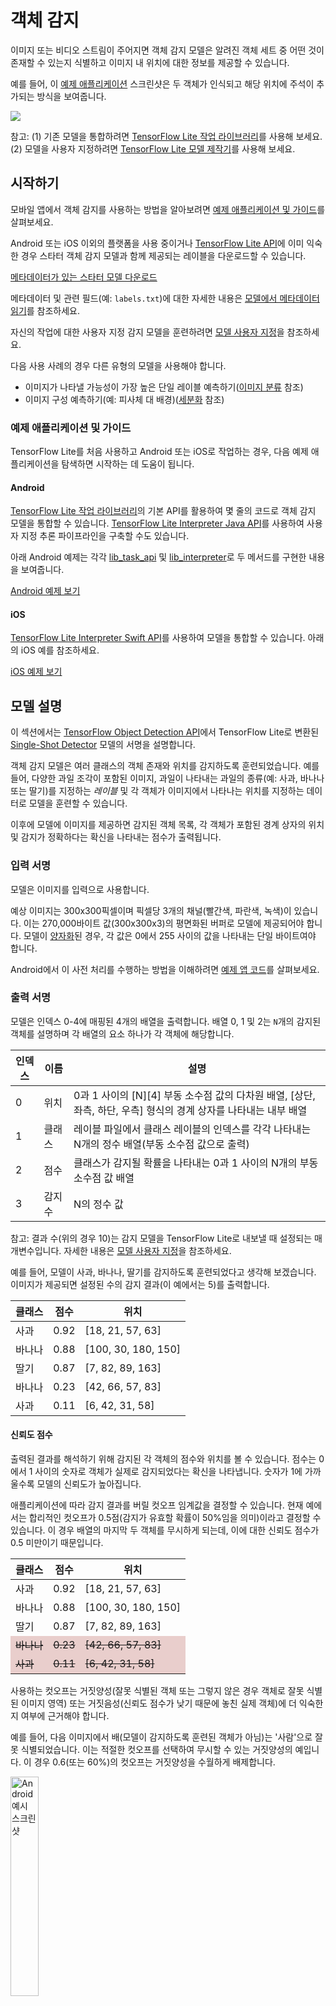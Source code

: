 # 객체 감지

이미지 또는 비디오 스트림이 주어지면 객체 감지 모델은 알려진 객체 세트 중 어떤 것이 존재할 수 있는지 식별하고 이미지 내 위치에 대한 정보를 제공할 수 있습니다.

예를 들어, 이 <a href="#get_started">예제 애플리케이션</a> 스크린샷은 두 객체가 인식되고 해당 위치에 주석이 추가되는 방식을 보여줍니다.


<img src="../images/detection.png" class="attempt-right">

참고: (1) 기존 모델을 통합하려면 [TensorFlow Lite 작업 라이브러리](https://www.tensorflow.org/lite/inference_with_metadata/task_library/object_detector)를 사용해 보세요. (2) 모델을 사용자 지정하려면 [TensorFlow Lite 모델 제작기](https://www.tensorflow.org/lite/guide/model_maker)를 사용해 보세요.

## 시작하기

모바일 앱에서 객체 감지를 사용하는 방법을 알아보려면 <a href="#example_applications_and_guides">예제 애플리케이션 및 가이드</a>를 살펴보세요.

Android 또는 iOS 이외의 플랫폼을 사용 중이거나 <a href="https://www.tensorflow.org/api_docs/python/tf/lite">TensorFlow Lite API</a>에 이미 익숙한 경우 스타터 객체 감지 모델과 함께 제공되는 레이블을 다운로드할 수 있습니다.

<a class="button button-primary" href="https://tfhub.dev/tensorflow/lite-model/ssd_mobilenet_v1/1/metadata/1?lite-format=tflite">메타데이터가 있는 스타터 모델 다운로드</a>

메타데이터 및 관련 필드(예: `labels.txt`)에 대한 자세한 내용은 <a href="../../models/convert/metadata#read_the_metadata_from_models">모델에서 메타데이터 읽기</a>를 참조하세요.

자신의 작업에 대한 사용자 지정 감지 모델을 훈련하려면 <a href="#model-customization">모델 사용자 지정</a>을 참조하세요.

다음 사용 사례의 경우 다른 유형의 모델을 사용해야 합니다.

<ul>
  <li>이미지가 나타낼 가능성이 가장 높은 단일 레이블 예측하기(<a href="../image_classification/overview.md">이미지 분류</a> 참조)</li>
  <li>이미지 구성 예측하기(예: 피사체 대 배경)(<a href="../segmentation/overview.md">세분화</a> 참조)</li>
</ul>

### 예제 애플리케이션 및 가이드

TensorFlow Lite를 처음 사용하고 Android 또는 iOS로 작업하는 경우, 다음 예제 애플리케이션을 탐색하면 시작하는 데 도움이 됩니다.

#### Android

[TensorFlow Lite 작업 라이브러리](../../inference_with_metadata/task_library/object_detector)의 기본 API를 활용하여 몇 줄의 코드로 객체 감지 모델을 통합할 수 있습니다. [TensorFlow Lite Interpreter Java API](../../guide/inference#load_and_run_a_model_in_java)를 사용하여 사용자 지정 추론 파이프라인을 구축할 수도 있습니다.

아래 Android 예제는 각각 [lib_task_api](https://github.com/tensorflow/examples/tree/master/lite/examples/object_detection/android/lib_task_api) 및 [lib_interpreter](https://github.com/tensorflow/examples/tree/master/lite/examples/object_detection/android/lib_interpreter)로 두 메서드를 구현한 내용을 보여줍니다.

<a class="button button-primary" href="https://github.com/tensorflow/examples/tree/master/lite/examples/object_detection/android">Android 예제 보기</a>

#### iOS

[TensorFlow Lite Interpreter Swift API](../../guide/inference#load_and_run_a_model_in_swift)를 사용하여 모델을 통합할 수 있습니다. 아래의 iOS 예를 참조하세요.

<a class="button button-primary" href="https://github.com/tensorflow/examples/tree/master/lite/examples/object_detection/ios">iOS 예제 보기</a>

## 모델 설명

이 섹션에서는 [TensorFlow Object Detection API](https://arxiv.org/abs/1512.02325)에서 TensorFlow Lite로 변환된 [Single-Shot Detector](https://github.com/tensorflow/models/blob/master/research/object_detection/) 모델의 서명을 설명합니다.

객체 감지 모델은 여러 클래스의 객체 존재와 위치를 감지하도록 훈련되었습니다. 예를 들어, 다양한 과일 조각이 포함된 이미지, 과일이 나타내는 과일의 종류(예: 사과, 바나나 또는 딸기)를 지정하는 *레이블* 및 각 객체가 이미지에서 나타나는 위치를 지정하는 데이터로 모델을 훈련할 수 있습니다.

이후에 모델에 이미지를 제공하면 감지된 객체 목록, 각 객체가 포함된 경계 상자의 위치 및 감지가 정확하다는 확신을 나타내는 점수가 출력됩니다.

### 입력 서명

모델은 이미지를 입력으로 사용합니다.

예상 이미지는 300x300픽셀이며 픽셀당 3개의 채널(빨간색, 파란색, 녹색)이 있습니다. 이는 270,000바이트 값(300x300x3)의 평면화된 버퍼로 모델에 제공되어야 합니다. 모델이 <a href="../../performance/post_training_quantization.md">양자화</a>된 경우, 각 값은 0에서 255 사이의 값을 나타내는 단일 바이트여야 합니다.

Android에서 이 사전 처리를 수행하는 방법을 이해하려면 [예제 앱 코드](https://github.com/tensorflow/examples/tree/master/lite/examples/object_detection/android)를 살펴보세요.

### 출력 서명

모델은 인덱스 0-4에 매핑된 4개의 배열을 출력합니다. 배열 0, 1 및 2는 `N`개의 감지된 객체를 설명하며 각 배열의 요소 하나가 각 객체에 해당합니다.

<table>
  <thead>
    <tr>
      <th>인덱스</th>
      <th>이름</th>
      <th>설명</th>
    </tr>
  </thead>
  <tbody>
    <tr>
      <td>0</td>
      <td>위치</td>
      <td>0과 1 사이의 [N][4] 부동 소수점 값의 다차원 배열, [상단, 좌측, 하단, 우측] 형식의 경계 상자를 나타내는 내부 배열</td>
    </tr>
    <tr>
      <td>1</td>
      <td>클래스</td>
      <td>레이블 파일에서 클래스 레이블의 인덱스를 각각 나타내는 N개의 정수 배열(부동 소수점 값으로 출력)</td>
    </tr>
    <tr>
      <td>2</td>
      <td>점수</td>
      <td>클래스가 감지될 확률을 나타내는 0과 1 사이의 N개의 부동 소수점 값 배열</td>
    </tr>
    <tr>
      <td>3</td>
      <td>감지 수</td>
      <td>N의 정수 값</td>
    </tr>
  </tbody>
</table>

참고: 결과 수(위의 경우 10)는 감지 모델을 TensorFlow Lite로 내보낼 때 설정되는 매개변수입니다. 자세한 내용은 <a href="#model-customization">모델 사용자 지정</a>을 참조하세요.

예를 들어, 모델이 사과, 바나나, 딸기를 감지하도록 훈련되었다고 생각해 보겠습니다. 이미지가 제공되면 설정된 수의 감지 결과(이 예에서는 5)를 출력합니다.

<table style="width: 60%;">
  <thead>
    <tr>
      <th>클래스</th>
      <th>점수</th>
      <th>위치</th>
    </tr>
  </thead>
  <tbody>
    <tr>
      <td>사과</td>
      <td>0.92</td>
      <td>[18, 21, 57, 63]</td>
    </tr>
    <tr>
      <td>바나나</td>
      <td>0.88</td>
      <td>[100, 30, 180, 150]</td>
    </tr>
    <tr>
      <td>딸기</td>
      <td>0.87</td>
      <td>[7, 82, 89, 163]</td>
    </tr>
    <tr>
      <td>바나나</td>
      <td>0.23</td>
      <td>[42, 66, 57, 83]</td>
    </tr>
    <tr>
      <td>사과</td>
      <td>0.11</td>
      <td>[6, 42, 31, 58]</td>
    </tr>
  </tbody>
</table>

#### 신뢰도 점수

출력된 결과를 해석하기 위해 감지된 각 객체의 점수와 위치를 볼 수 있습니다. 점수는 0에서 1 사이의 숫자로 객체가 실제로 감지되었다는 확신을 나타냅니다. 숫자가 1에 가까울수록 모델의 신뢰도가 높아집니다.

애플리케이션에 따라 감지 결과를 버릴 컷오프 임계값을 결정할 수 있습니다. 현재 예에서는 합리적인 컷오프가 0.5점(감지가 유효할 확률이 50%임을 의미)이라고 결정할 수 있습니다. 이 경우 배열의 마지막 두 객체를 무시하게 되는데, 이에 대한 신뢰도 점수가 0.5 미만이기 때문입니다.

<table style="width: 60%;">
  <thead>
    <tr>
      <th>클래스</th>
      <th>점수</th>
      <th>위치</th>
    </tr>
  </thead>
  <tbody>
    <tr>
      <td>사과</td>
      <td>0.92</td>
      <td>[18, 21, 57, 63]</td>
    </tr>
    <tr>
      <td>바나나</td>
      <td>0.88</td>
      <td>[100, 30, 180, 150]</td>
    </tr>
    <tr>
      <td>딸기</td>
      <td>0.87</td>
      <td>[7, 82, 89, 163]</td>
    </tr>
    <tr>
      <td style="background-color: #e9cecc; text-decoration-line: line-through;">바나나</td>
      <td style="background-color: #e9cecc; text-decoration-line: line-through;">0.23</td>
      <td style="background-color: #e9cecc; text-decoration-line: line-through;">[42, 66, 57, 83]</td>
    </tr>
    <tr>
      <td style="background-color: #e9cecc; text-decoration-line: line-through;">사과</td>
      <td style="background-color: #e9cecc; text-decoration-line: line-through;">0.11</td>
      <td style="background-color: #e9cecc; text-decoration-line: line-through;">[6, 42, 31, 58]</td>
    </tr>
  </tbody>
</table>

사용하는 컷오프는 거짓양성(잘못 식별된 객체 또는 그렇지 않은 경우 객체로 잘못 식별된 이미지 영역) 또는 거짓음성(신뢰도 점수가 낮기 때문에 놓친 실제 객체)에 더 익숙한지 여부에 근거해야 합니다.

예를 들어, 다음 이미지에서 배(모델이 감지하도록 훈련된 객체가 아님)는 '사람'으로 잘못 식별되었습니다. 이는 적절한 컷오프를 선택하여 무시할 수 있는 거짓양성의 예입니다. 이 경우 0.6(또는 60%)의 컷오프는 거짓양성을 수월하게 배제합니다.

<img src="images/false_positive.png" width="30%" alt="Android 예시 스크린 샷">

#### 위치

감지된 각 객체에 대해 모델은 위치를 둘러싸는 경계 사각형을 나타내는 4개의 숫자 배열을 반환합니다. 제공된 스타터 모델의 경우 숫자는 다음과 같이 주문됩니다.

<table style="width: 50%; margin: 0 auto;">
  <tbody>
    <tr style="border-top: none;">
      <td>[</td>
      <td>상단,</td>
      <td>좌측,</td>
      <td>하단,</td>
      <td>우측</td>
      <td>]</td>
    </tr>
  </tbody>
</table>

상단 값은 이미지 상단에서 직사각형 상단 가장자리까지의 거리를 픽셀 단위로 나타냅니다. 좌측 값은 입력 이미지의 왼쪽에서 왼쪽 가장자리까지의 거리를 나타냅니다. 다른 값은 유사한 방식으로 하단 및 오른쪽 가장자리를 나타냅니다.

참고: 객체 감지 모델은 특정 크기의 입력 이미지를 허용합니다. 해당 이미지 크기는 기기의 카메라로 캡처한 원시 이미지의 크기와 다를 수 있으며 모델의 입력 크기에 맞게 원시 이미지를 자르고 크기를 조정하는 코드를 작성해야 합니다(관련 예제는 <a href="#get_started">예제 애플리케이션</a>)에서 찾아볼 수 있습니다). <br><br>모델이 출력하는 픽셀값은 잘리고 크기가 조정된 이미지의 위치를 참조하므로 올바르게 해석하려면 원시 이미지에 맞게 크기를 조정해야 합니다.

## 성능 벤치마크

<a class="button button-primary" href="https://tfhub.dev/tensorflow/lite-model/ssd_mobilenet_v1/1/metadata/1?lite-format=tflite">스타터 모델</a>에 대한 성능 벤치마크 수치는 [여기에 설명](https://www.tensorflow.org/lite/performance/benchmarks)된 도구로 생성됩니다.

<table>
  <thead>
    <tr>
      <th>모델명</th>
      <th>모델 크기</th>
      <th>기기</th>
      <th>GPU</th>
      <th>CPU</th>
    </tr>
  </thead>
  <tr>
    <td rowspan="3">       <a href="https://tfhub.dev/tensorflow/lite-model/ssd_mobilenet_v1/1/metadata/1?lite-format=tflite">COCO SSD MobileNet v1</a> </td>
    <td rowspan="3">       27 Mb</td>
    <td>Pixel 3(Android 10)</td>
    <td>22ms</td>
    <td>46ms *</td>
  </tr>
   <tr>
     <td>Pixel 4(Android 10)</td>
    <td>20ms</td>
    <td>29ms *</td>
  </tr>
   <tr>
     <td>iPhone XS(iOS 12.4.1)</td>
     <td>7.6ms</td>
    <td>11ms **</td>
  </tr>
</table>

* 4개의 스레드가 사용되었습니다.

** 최상의 결과를 위해 iPhone에서 2개의 스레드가 사용되었습니다.

## 모델 사용자 지정

### 사전 훈련된 모델

다양한 지연 및 정밀도 특성을 가진 모바일에 최적화된 감지 모델은 [감지 동물원](https://github.com/tensorflow/models/blob/master/research/object_detection/g3doc/tf1_detection_zoo.md#mobile-models)에서 찾을 수 있습니다. 각각은 다음 섹션에서 설명하는 입력 및 출력 서명을 따릅니다.

대부분의 다운로드 zip에는 `model.tflite` 파일이 포함되어 있습니다. 없는 경우 [이 지침](https://github.com/tensorflow/models/blob/master/research/object_detection/g3doc/running_on_mobile_tensorflowlite.md)에 따라 TensorFlow Lite 플랫 버퍼를 생성할 수 있습니다. [TF2 객체 감지 동물원](https://github.com/tensorflow/models/blob/master/research/object_detection/g3doc/tf2_detection_zoo.md)의 SSD 모델은 [여기](https://github.com/tensorflow/models/blob/master/research/object_detection/g3doc/running_on_mobile_tf2.md)의 지침을 사용하여 TensorFlow Lite로 변환할 수도 있습니다. 감지 모델은 모바일 친화적인 소스 모델을 생성하는 중간 단계가 필요하기 때문에 [TensorFlow Lite Converter](../../models/convert)를 사용하여 직접 변환할 수 없다는 점에 유의해야 합니다. 위에 링크된 스크립트가 이 단계를 수행합니다.

[TF1](https://github.com/tensorflow/models/blob/master/research/object_detection/g3doc/running_on_mobile_tensorflowlite.md) 및 [TF2](https://github.com/tensorflow/models/blob/master/research/object_detection/g3doc/running_on_mobile_tf2.md) 내보내기 스크립트에는 더 많은 수의 출력 객체 또는 더 느리고 정확한 사후 처리를 활성화할 수 있는 매개변수가 있습니다. 지원되는 인수의 전체 목록을 보려면 스크립트와 함께 `--help`를 사용하세요.

> 현재 온디바이스 추론은 SSD 모델에만 최적화되어 있습니다. CenterNet 및 EfficientDet과 같은 다른 아키텍처의 지원을 개선하기 위한 기회를 찾고 있습니다.

### 사용자 지정할 모델을 선택하는 방법은?

각 모델에는 고유한 정밀도(mAP 값으로 정량화됨) 및 대기 시간 특성이 있습니다. 사용 사례와 의도한 하드웨어에 가장 적합한 모델을 선택해야 합니다. 예를 들어 [Edge TPU](https://github.com/tensorflow/models/blob/master/research/object_detection/g3doc/tf1_detection_zoo.md#pixel4-edge-tpu-models) 모델은 Pixel 4에서 Google의 Edge TPU에 대한 추론에 이상적입니다.

[벤치마크 도구](https://www.tensorflow.org/lite/performance/measurement)를 사용하여 모델을 평가하고 사용 가능한 가장 효율적인 옵션을 선택할 수 있습니다.

## 사용자 지정 데이터에 대한 모델 미세 조정

제공되고 있는 사전 훈련된 모델은 90개의 객체 클래스를 감지하도록 훈련되었습니다. 전체 클래스 목록은 <a href="https://tfhub.dev/tensorflow/lite-model/ssd_mobilenet_v1/1/metadata/1?lite-format=tflite">모델 메타데이터</a>의 레이블 파일을 참조하세요.

전이 학습이라고 하는 기술을 사용하여 원래 세트에 없는 클래스를 인식하도록 모델을 다시 훈련할 수 있습니다. 예를 들어, 원래 훈련 데이터에 야채가 하나만 있음에도 불구하고 여러 유형의 야채를 감지하도록 모델을 다시 훈련할 수 있습니다. 이를 위해 훈련하려는 새 레이블 각각에 대한 훈련 이미지 세트가 필요합니다. 권장되는 방법은 몇 줄의 코드로 사용자 지정 데이터세트를 사용하여 TensorFlow Lite 모델 훈련 프로세스를 단순화하는 [TensorFlow Lite Model Maker](https://www.tensorflow.org/lite/guide/model_maker) 라이브러리를 사용하는 것입니다. 필요한 훈련 데이터의 양과 시간을 줄이기 위해 전이 학습이 사용됩니다. 몇 가지 예를 통해 사전 훈련된 모델을 미세 조정하는 예로서 [Few-shot detection Colab](https://github.com/tensorflow/models/blob/master/research/object_detection/colab_tutorials/eager_few_shot_od_training_tflite.ipynb)을 배울 수도 있습니다.

더 큰 데이터세트로 미세 조정하려면 TensorFlow Object Detection API를 사용하여 자신의 모델을 훈련하기 위한 다음 가이드를 살펴보세요: [TF1](https://github.com/tensorflow/models/blob/master/research/object_detection/g3doc/tf1_training_and_evaluation.md), [TF2](https://github.com/tensorflow/models/blob/master/research/object_detection/g3doc/tf2_training_and_evaluation.md). 훈련 후에는 다음 지침에 따라 TFLite 친화적인 형식으로 변환할 수 있습니다: [TF1](https://github.com/tensorflow/models/blob/master/research/object_detection/g3doc/running_on_mobile_tensorflowlite.md), [TF2](https://github.com/tensorflow/models/blob/master/research/object_detection/g3doc/running_on_mobile_tf2.md)
